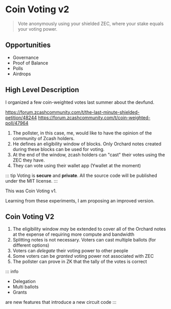 # Coin Voting v2

> Vote anonymously using your shielded ZEC, 
where your stake equals your voting power.

## Opportunities

- Governance
- Proof of Balance
- Polls
- Airdrops

## High Level Description

I organized a few coin-weighted votes last summer about the devfund.

https://forum.zcashcommunity.com/t/the-last-minute-shielded-petition/48244
https://forum.zcashcommunity.com/t/coin-weighted-poll/47964

1. The pollster, in this case, me, would like to have the opinion of
the community of Zcash holders.
1. He defines an eligibility window of blocks. Only Orchard notes
created during these blocks can be used for voting.
1. At the end of the window, zcash holders can "cast" their
votes using the ZEC they have.
1. They can vote using their wallet app (Ywallet at the moment)

::: tip
Voting is **secure** and **private**. All the source code will
be published under the MIT license.
:::

This was Coin Voting v1.

Learning from these experiments, I am proposing an improved version.

## Coin Voting V2

1. The eligibility window *may* be extended to cover all of the Orchard notes
at the expense of requiring more compute and bandwidth
1. Splitting notes is not necessary. Voters can cast multiple
ballots (for different options)
1. Voters can *delegate* their voting power to other people
1. Some voters can be *granted* voting power not associated with ZEC 
1. The pollster can prove in ZK that the tally of the votes
is correct

::: info
- Delegation
- Multi ballots
- Grants

are new features that introduce a new circuit code
:::

